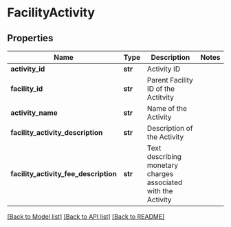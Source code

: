 # FacilityActivity

## Properties
Name | Type | Description | Notes
------------ | ------------- | ------------- | -------------
**activity_id** | **str** | Activity ID | 
**facility_id** | **str** | Parent Facility ID of the Actitvity | 
**activity_name** | **str** | Name of the Activity | 
**facility_activity_description** | **str** | Description of the Activity | 
**facility_activity_fee_description** | **str** | Text describing monetary charges associated with the Activity | 

[[Back to Model list]](../README.md#documentation-for-models) [[Back to API list]](../README.md#documentation-for-api-endpoints) [[Back to README]](../README.md)

